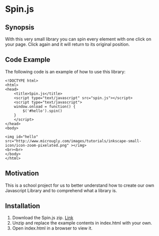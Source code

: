 # Spin.js
## Synopsis

With this very small library you can spin every element with one click on your page. Click again and it will return to its original position.

## Code Example

The following code is an example of how to use this library:
````
<!DOCTYPE html>
<html>
<head>
	<title>Spin.js</title>
	<script type="text/javascript" src="spin.js"></script>
	<script type="text/javascript">
	window.onload = function() {
		$('#hello').spin()
	}
	</script>
</head>
<body>

<img id="hello" src="http://www.microugly.com/images/tutorials/inkscape-small-icon/icon-zoom-pixelated.png" ></img>
<br><br>
</body>
</html>
````

## Motivation

This is a school project for us to better understand how to create our own Javascript Library and to comprehend what a library is.

## Installation

1. Download the Spin.js zip. [Link](https://github.com/BasPagie/spin.js/archive/master.zip)
2. Unzip and replace the example contents in index.html with your own.
3. Open index.html in a browser to view it.


